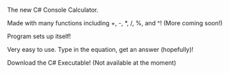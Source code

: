 The new C# Console Calculator.

Made with many functions including +, -, *, /, %, and ^! (More coming soon!)

Program sets up itself!

Very easy to use. Type in the equation, get an answer (hopefully)!

Download the C# Executable! (Not available at the moment)

